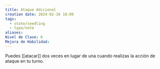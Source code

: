 ```yaml
---
title: Ataque Adicional
creation date: 2024-02-16 18:09
tags:
  - state/seedling
  - type/note
aliases: 
Nivel de Clase: 6
Mejora de Habilidad:
---
```

Puedes [[atacar]] dos veces en lugar de una cuando realizas la acción de ataque en tu turno.

